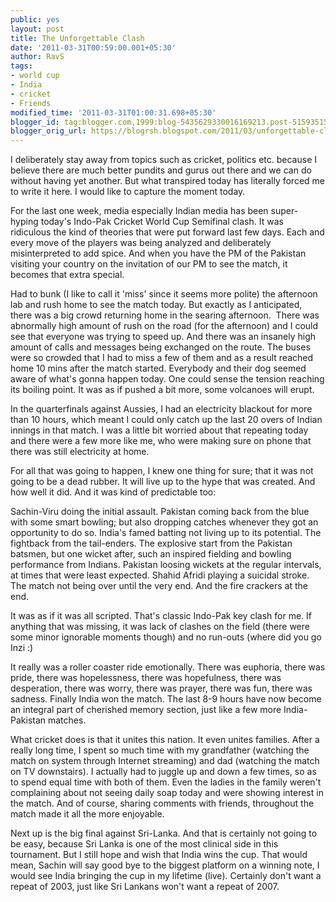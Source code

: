 ```yaml
---
public: yes
layout: post
title: The Unforgettable Clash
date: '2011-03-31T00:59:00.001+05:30'
author: RavS
tags:
- world cup
- India
- cricket
- Friends
modified_time: '2011-03-31T01:00:31.698+05:30'
blogger_id: tag:blogger.com,1999:blog-5435629330016169213.post-5159351537652864662
blogger_orig_url: https://blogrsh.blogspot.com/2011/03/unforgettable-clash.html
---
```


I deliberately stay away from topics such as cricket, politics etc. because I believe there are much better pundits and gurus out there and we can do without having yet another. But what transpired today has literally forced me to write it here. I would like to capture the moment today.

For the last one week, media especially Indian media has been super-hyping today's Indo-Pak Cricket World Cup Semifinal clash. It was ridiculous the kind of theories that were put forward last few days. Each and every move of the players was being analyzed and deliberately misinterpreted to add spice. And when you have the PM of the Pakistan visiting your country on the invitation of our PM to see the match, it becomes that extra special.

Had to bunk (I like to call it 'miss' since it seems more polite) the afternoon lab and rush home to see the match today. But exactly as I anticipated, there was a big crowd returning home in the searing afternoon.  There was abnormally high amount of rush on the road (for the afternoon) and I could see that everyone was trying to speed up. And there was an insanely high amount of calls and messages being exchanged on the route. The buses were so crowded that I had to miss a few of them and as a result reached home 10 mins after the match started. Everybody and their dog seemed aware of what's gonna happen today. One could sense the tension reaching its boiling point. It was as if pushed a bit more, some volcanoes will erupt.

In the quarterfinals against Aussies, I had an electricity blackout for more than 10 hours, which meant I could only catch up the last 20 overs of Indian innings in that match. I was a little bit worried about that repeating today and there were a few more like me, who were making sure on phone that there was still electricity at home.

For all that was going to happen, I knew one thing for sure; that it was not going to be a dead rubber. It will live up to the hype that was created. And how well it did. And it was kind of predictable too:

Sachin-Viru doing the initial assault. Pakistan coming back from the blue with some smart bowling; but also dropping catches whenever they got an opportunity to do so. India's famed batting not living up to its potential. The fightback from the tail-enders. The explosive start from the Pakistan batsmen, but one wicket after, such an inspired fielding and bowling performance from Indians. Pakistan loosing wickets at the regular intervals, at times that were least expected. Shahid Afridi playing a suicidal stroke. The match not being over until the very end. And the fire crackers at the end.

It was as if it was all scripted. That's classic Indo-Pak key clash for me. If anything that was missing, it was lack of clashes on the field (there were some minor ignorable moments though) and no run-outs (where did you go Inzi :)

It really was a roller coaster ride emotionally. There was euphoria, there was pride, there was hopelessness, there was hopefulness, there was desperation, there was worry, there was prayer, there was fun, there was sadness. Finally India won the match. The last 8-9 hours have now become an integral part of cherished memory section, just like a few more India-Pakistan matches.

What cricket does is that it unites this nation. It even unites families. After a really long time, I spent so much time with my grandfather (watching the match on system through Internet streaming) and dad (watching the match on TV downstairs). I actually had to juggle up and down a few times, so as to spend equal time with both of them. Even the ladies in the family weren't complaining about not seeing daily soap today and were showing interest in the match. And of course, sharing comments with friends, throughout the match made it all the more enjoyable.

Next up is the big final against Sri-Lanka. And that is certainly not going to be easy, because Sri Lanka is one of the most clinical side in this tournament. But I still hope and wish that India wins the cup. That would mean, Sachin will say good bye to the biggest platform on a winning note, I would see India bringing the cup in my lifetime (live). Certainly don't want a repeat of 2003, just like Sri Lankans won't want a repeat of 2007.
